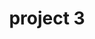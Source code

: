 ---
layout: page
title: project 3
description: a project that redirects to another website
img: assets/img/7.jpg

importance: 3
category: work
---